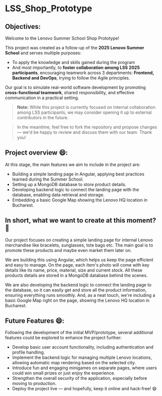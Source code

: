 # LSS_Shop_Prototype

## Objectives:
Welcome to the Lenovo Summer School Shop Prototype!

This project was created as a follow-up of the **2025 Lenovo Summer School** and serves multiple purposes:

- To apply the knowledge and skills gained during the program
- And most importantly, to **foster collaboration among LSS 2025 participants**, encouraging teamwork across 3 departments: **Frontend, Backend and DevOps**, trying to follow the Agile principles.

Our goal is to simulate real-world software development by promoting **cross-functional teamwork**, shared responsibility, and effective communication in a practical setting.

> **Note:** While this project is currently focused on internal collaboration among LSS participants, we may consider opening it up to external contributors in the future.

> In the meantime, feel free to fork the repository and propose changes — we'd be happy to review and discuss them with our team. Thank you!

## Project overview 😄:

At this stage, the main features we aim to include in the project are:

- Building a simple landing page in Angular, applying best practices learned during the Summer School.
- Setting up a MongoDB database to store product details.
- Developing backend logic to connect the landing page with the database, enabling data retrieval and storage.
- Embedding a basic Google Map showing the Lenovo HQ location in Bucharest.


## In short, what we want to create at this moment?🤔

Our project focuses on creating a simple landing page for internal Lenovo merchandise like bracelets, sunglasses, tote bags etc. The main goal is to promote these products and maybe even market them later on.

We are building this using Angular, which helps us keep the page efficient and easy to manage. On the page, each item's photo will come with key details like its name, price, material, size and current stock. All these products details are stored in a MongoDB database behind the scenes.

We are also developing the backend logic to connect the landing page to the database, so it can easily get and store all the product information, ensuring everything runs smoothly. And, as a neat touch, we're including a basic Google Map right on the page, showing the Lenovo HQ location in Bucharest.


## Future Features 😄:

Following the development of the initial MVP/prototype, several additional features could be explored to enhance the project further:

- Develop basic user account functionality, including authentication and profile handling.
- Implement the backend logic for managing multiple Lenovo locations, allowing automatic map rendering based on the selected city.
- Introduce fun and engaging minigames on separate pages, where users could win small prizes or just enjoy the experience.
- Strengthen the overall security of the application, especially before moving to production.
- Deploy the project live — and hopefully, keep it online and hack-free! 😄